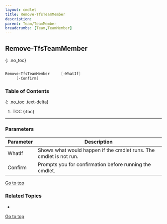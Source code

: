 ```yaml
---
layout: cmdlet
title: Remove-TfsTeamMember
description: 
parent: Team/TeamMember
breadcrumbs: [Team,TeamMember]
---
```

## Remove-TfsTeamMember
{: .no_toc}



```powershell

Remove-TfsTeamMember     [-WhatIf]
     [-Confirm]

```

### Table of Contents
{: .no_toc .text-delta}

1. TOC
{:toc}

-----
### Parameters

| Parameter | Description |
|:----------|-------------|
 | WhatIf | Shows what would happen if the cmdlet runs. The cmdlet is not run. |
 | Confirm | Prompts you for confirmation before running the cmdlet. |
 
[Go to top](#remove-tfsteammember)

### Related Topics

* 


[Go to top](#remove-tfsteammember)

